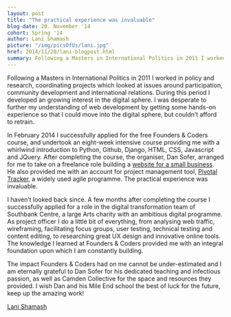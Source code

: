 ```yaml
---
layout: post
title: "The practical experience was invaluable"
blog-date: 20. November '14
cohort: Spring '14
author: Lani Shamash
picture: "/img/picsOfUs/lani.jpg"
href: 2014/11/20/lani-blogpost.html
summary: Following a Masters in International Politics in 2011 I worked in policy and research, coordinating projects which looked at issues around participation, community development and international relations. During this period I developed an growing interest in the digital sphere. I was desperate to further my understanding of web development by getting some hands-on experience so that I could move into the digital sphere, but couldn’t afford to retrain... 
---
```


Following a Masters in International Politics in 2011 I worked in policy and research, coordinating projects which looked at issues around participation, community development and international relations. During this period I developed an growing interest in the digital sphere. I was desperate to further my understanding of web development by getting some hands-on experience so that I could move into the digital sphere, but couldn’t afford to retrain.

In February 2014 I successfully applied for the free Founders & Coders course, and undertook an eight-week intensive course providing me with a whirlwind introduction to Python, Github, Django, HTML, CSS, Javascript and JQuery. After completing the course, the organiser, Dan Sofer, arranged for me to take on a  freelance role building a [website for a small business]. He also provided me with an account for project management tool, [Pivotal Tracker], a widely used agile programme. The practical experience was invaluable. 

I haven’t looked back since. A few months after completing the course I successfully applied for a role in the digital transformation team of Southbank Centre, a large Arts charity with an ambitious digital programme. As project officer I do a little bit of everything, from analysing web traffic, wireframing, facilitating focus groups, user testing, technical testing and content editing, to researching great UX design and innovative online tools. The knowledge I learned at Founders & Coders provided me with an integral foundation upon which I am constantly building.

The impact Founders & Coders had on me cannot be under-estimated and I am eternally grateful to Dan Sofer for his dedicated teaching and infectious passion, as well as Camden Collective for the space and resources they provided. I wish Dan and his Mile End school the best of luck for the future, keep up the amazing work!

[Lani Shamash]



[website for a small business]: http://www.christabels.org/ "Christables"

[Pivotal Tracker]: https://www.pivotaltracker.com/ "Pivotal Tracker"

[Lani Shamash]: https://twitter.com/LaniShamash "Lani Shamash"
